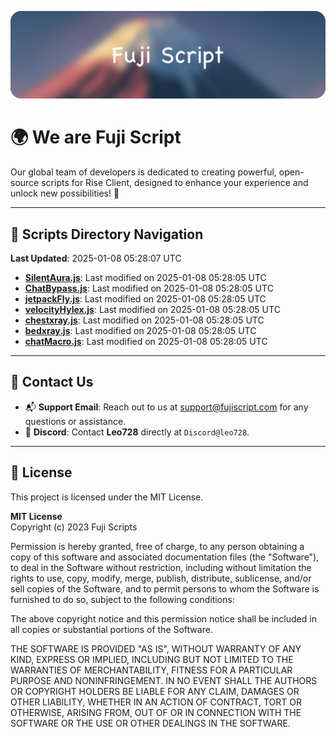 ![Banner](.github/b.webp)

# 🌍 **We are Fuji Script**

Our global team of developers is dedicated to creating powerful, open-source scripts for Rise Client, designed to enhance your experience and unlock new possibilities! 🌟

---
<!-- SCRIPTS_NAVIGATION_START -->
## 📂 **Scripts Directory Navigation**

**Last Updated**: 2025-01-08 05:28:07 UTC

- **[SilentAura.js](scripts/SilentAura.js)**: Last modified on 2025-01-08 05:28:05 UTC
- **[ChatBypass.js](scripts/ChatBypass.js)**: Last modified on 2025-01-08 05:28:05 UTC
- **[jetpackFly.js](scripts/jetpackFly.js)**: Last modified on 2025-01-08 05:28:05 UTC
- **[velocityHylex.js](scripts/velocityHylex.js)**: Last modified on 2025-01-08 05:28:05 UTC
- **[chestxray.js](scripts/chestxray.js)**: Last modified on 2025-01-08 05:28:05 UTC
- **[bedxray.js](scripts/bedxray.js)**: Last modified on 2025-01-08 05:28:05 UTC
- **[chatMacro.js](scripts/chatMacro.js)**: Last modified on 2025-01-08 05:28:05 UTC

<!-- SCRIPTS_NAVIGATION_END -->

---

## 💬 **Contact Us**  
- 📬 **Support Email**: Reach out to us at [support@fujiscript.com](mailto:support@fujiscript.com) for any questions or assistance.  
- 💬 **Discord**: Contact **Leo728** directly at `Discord@leo728`.

---

## 📜 **License**

This project is licensed under the MIT License.  

**MIT License**  
Copyright (c) 2023 Fuji Scripts  

Permission is hereby granted, free of charge, to any person obtaining a copy of this software and associated documentation files (the "Software"), to deal in the Software without restriction, including without limitation the rights to use, copy, modify, merge, publish, distribute, sublicense, and/or sell copies of the Software, and to permit persons to whom the Software is furnished to do so, subject to the following conditions:  

The above copyright notice and this permission notice shall be included in all copies or substantial portions of the Software.  

THE SOFTWARE IS PROVIDED "AS IS", WITHOUT WARRANTY OF ANY KIND, EXPRESS OR IMPLIED, INCLUDING BUT NOT LIMITED TO THE WARRANTIES OF MERCHANTABILITY, FITNESS FOR A PARTICULAR PURPOSE AND NONINFRINGEMENT. IN NO EVENT SHALL THE AUTHORS OR COPYRIGHT HOLDERS BE LIABLE FOR ANY CLAIM, DAMAGES OR OTHER LIABILITY, WHETHER IN AN ACTION OF CONTRACT, TORT OR OTHERWISE, ARISING FROM, OUT OF OR IN CONNECTION WITH THE SOFTWARE OR THE USE OR OTHER DEALINGS IN THE SOFTWARE.  
